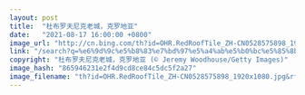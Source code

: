 ```yaml
---
layout: post
title:  "杜布罗夫尼克老城，克罗地亚"
date:   "2021-08-17 16:00:00 +0800"
image_url: "http://cn.bing.com/th?id=OHR.RedRoofTile_ZH-CN0528575898_1920x1080.jpg&rf=LaDigue_1920x1080.jpg&pid=hp"
link: "/search?q=%e6%9d%9c%e5%b8%83%e7%bd%97%e5%a4%ab%e5%b0%bc%e5%85%8b&form=hpcapt&mkt=zh-cn"
copyright: "杜布罗夫尼克老城，克罗地亚 (© Jeremy Woodhouse/Getty Images)"
image_hash: "865946231e2f4d9cd8ce84c5dc5f2a27"
image_filename: "th?id=OHR.RedRoofTile_ZH-CN0528575898_1920x1080.jpg&rf=LaDigue_1920x1080.jpg&pid=hp"
---
```

